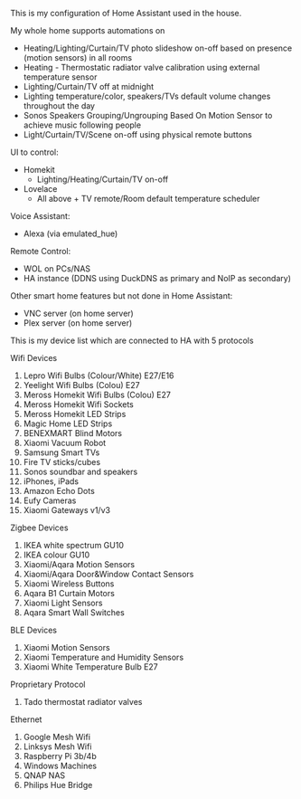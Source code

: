 This is my configuration of Home Assistant used in the house. 

My whole home supports automations on
- Heating/Lighting/Curtain/TV photo slideshow on-off based on presence (motion sensors) in all rooms
- Heating - Thermostatic radiator valve calibration using external temperature sensor
- Lighting/Curtain/TV off at midnight
- Lighting temperature/color, speakers/TVs default volume changes throughout the day
- Sonos Speakers Grouping/Ungrouping Based On Motion Sensor to achieve music following people 
- Light/Curtain/TV/Scene on-off using physical remote buttons

UI to control:
- Homekit
  - Lighting/Heating/Curtain/TV on-off
- Lovelace 
  - All above + TV remote/Room default temperature scheduler
  
Voice Assistant:
- Alexa (via emulated_hue)

Remote Control:
- WOL on PCs/NAS
- HA instance (DDNS using DuckDNS as primary and NoIP as secondary)


Other smart home features but not done in Home Assistant:
- VNC server (on home server)
- Plex server (on home server)


This is my device list which are connected to HA with 5 protocols 

Wifi Devices
  1. Lepro Wifi Bulbs (Colour/White) E27/E16
  2. Yeelight Wifi Bulbs (Colou) E27
  3. Meross Homekit Wifi Bulbs (Colou) E27
  4. Meross Homekit Wifi Sockets
  5. Meross Homekit LED Strips 
  6. Magic Home LED Strips 
  7. BENEXMART Blind Motors
  8. Xiaomi Vacuum Robot 
  9. Samsung Smart TVs
  10. Fire TV sticks/cubes
  11. Sonos soundbar and speakers
  12. iPhones, iPads
  13. Amazon Echo Dots
  14. Eufy Cameras
  15. Xiaomi Gateways v1/v3

Zigbee Devices 
  1. IKEA white spectrum GU10 
  2. IKEA colour GU10 
  3. Xiaomi/Aqara Motion Sensors
  4. Xiaomi/Aqara Door&Window Contact Sensors
  5. Xiaomi Wireless Buttons
  6. Aqara B1 Curtain Motors
  7. Xiaomi Light Sensors
  8. Aqara Smart Wall Switches

BLE Devices
  1. Xiaomi Motion Sensors
  2. Xiaomi Temperature and Humidity Sensors
  3. Xiaomi White Temperature Bulb E27

Proprietary Protocol
  1. Tado thermostat radiator valves

Ethernet 
  1. Google Mesh Wifi
  2. Linksys Mesh Wifi
  3. Raspberry Pi 3b/4b
  4. Windows Machines
  5. QNAP NAS
  6. Philips Hue Bridge
  
